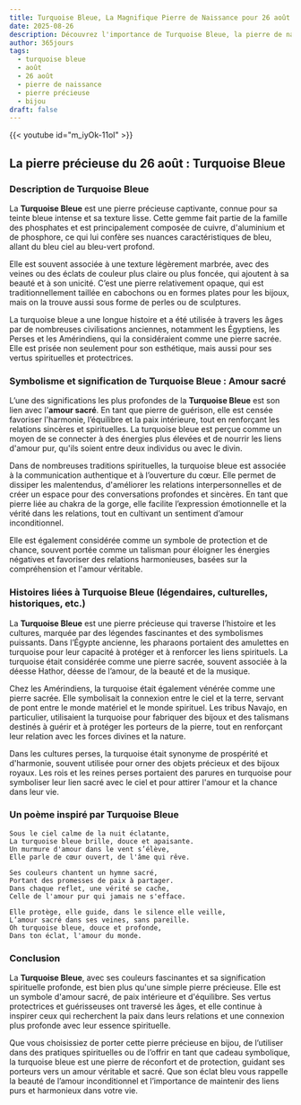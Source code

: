 ```yaml
---
title: Turquoise Bleue, La Magnifique Pierre de Naissance pour 26 août
date: 2025-08-26
description: Découvrez l'importance de Turquoise Bleue, la pierre de naissance du 26 août qui symbolise Amour sacré. Laissez sa beauté et sa signification illuminer votre journée.
author: 365jours
tags:
  - turquoise bleue
  - août
  - 26 août
  - pierre de naissance
  - pierre précieuse
  - bijou
draft: false
---
```


{{< youtube id="m_iyOk-11oI" >}}

## La pierre précieuse du 26 août : Turquoise Bleue

### Description de Turquoise Bleue

La **Turquoise Bleue** est une pierre précieuse captivante, connue pour sa teinte bleue intense et sa texture lisse. Cette gemme fait partie de la famille des phosphates et est principalement composée de cuivre, d'aluminium et de phosphore, ce qui lui confère ses nuances caractéristiques de bleu, allant du bleu ciel au bleu-vert profond.

Elle est souvent associée à une texture légèrement marbrée, avec des veines ou des éclats de couleur plus claire ou plus foncée, qui ajoutent à sa beauté et à son unicité. C’est une pierre relativement opaque, qui est traditionnellement taillée en cabochons ou en formes plates pour les bijoux, mais on la trouve aussi sous forme de perles ou de sculptures.

La turquoise bleue a une longue histoire et a été utilisée à travers les âges par de nombreuses civilisations anciennes, notamment les Égyptiens, les Perses et les Amérindiens, qui la considéraient comme une pierre sacrée. Elle est prisée non seulement pour son esthétique, mais aussi pour ses vertus spirituelles et protectrices.

### Symbolisme et signification de Turquoise Bleue : Amour sacré

L’une des significations les plus profondes de la **Turquoise Bleue** est son lien avec l'**amour sacré**. En tant que pierre de guérison, elle est censée favoriser l'harmonie, l’équilibre et la paix intérieure, tout en renforçant les relations sincères et spirituelles. La turquoise bleue est perçue comme un moyen de se connecter à des énergies plus élevées et de nourrir les liens d'amour pur, qu'ils soient entre deux individus ou avec le divin.

Dans de nombreuses traditions spirituelles, la turquoise bleue est associée à la communication authentique et à l’ouverture du cœur. Elle permet de dissiper les malentendus, d'améliorer les relations interpersonnelles et de créer un espace pour des conversations profondes et sincères. En tant que pierre liée au chakra de la gorge, elle facilite l’expression émotionnelle et la vérité dans les relations, tout en cultivant un sentiment d’amour inconditionnel.

Elle est également considérée comme un symbole de protection et de chance, souvent portée comme un talisman pour éloigner les énergies négatives et favoriser des relations harmonieuses, basées sur la compréhension et l'amour véritable.

### Histoires liées à Turquoise Bleue (légendaires, culturelles, historiques, etc.)

La **Turquoise Bleue** est une pierre précieuse qui traverse l’histoire et les cultures, marquée par des légendes fascinantes et des symbolismes puissants. Dans l’Égypte ancienne, les pharaons portaient des amulettes en turquoise pour leur capacité à protéger et à renforcer les liens spirituels. La turquoise était considérée comme une pierre sacrée, souvent associée à la déesse Hathor, déesse de l’amour, de la beauté et de la musique.

Chez les Amérindiens, la turquoise était également vénérée comme une pierre sacrée. Elle symbolisait la connexion entre le ciel et la terre, servant de pont entre le monde matériel et le monde spirituel. Les tribus Navajo, en particulier, utilisaient la turquoise pour fabriquer des bijoux et des talismans destinés à guérir et à protéger les porteurs de la pierre, tout en renforçant leur relation avec les forces divines et la nature.

Dans les cultures perses, la turquoise était synonyme de prospérité et d'harmonie, souvent utilisée pour orner des objets précieux et des bijoux royaux. Les rois et les reines perses portaient des parures en turquoise pour symboliser leur lien sacré avec le ciel et pour attirer l'amour et la chance dans leur vie.

### Un poème inspiré par Turquoise Bleue

	Sous le ciel calme de la nuit éclatante,  
	La turquoise bleue brille, douce et apaisante.  
	Un murmure d'amour dans le vent s’élève,  
	Elle parle de cœur ouvert, de l'âme qui rêve.
	
	Ses couleurs chantent un hymne sacré,  
	Portant des promesses de paix à partager.  
	Dans chaque reflet, une vérité se cache,  
	Celle de l'amour pur qui jamais ne s'efface.
	
	Elle protège, elle guide, dans le silence elle veille,  
	L’amour sacré dans ses veines, sans pareille.  
	Oh turquoise bleue, douce et profonde,  
	Dans ton éclat, l'amour du monde.

### Conclusion

La **Turquoise Bleue**, avec ses couleurs fascinantes et sa signification spirituelle profonde, est bien plus qu'une simple pierre précieuse. Elle est un symbole d'amour sacré, de paix intérieure et d'équilibre. Ses vertus protectrices et guérisseuses ont traversé les âges, et elle continue à inspirer ceux qui recherchent la paix dans leurs relations et une connexion plus profonde avec leur essence spirituelle.

Que vous choisissiez de porter cette pierre précieuse en bijou, de l’utiliser dans des pratiques spirituelles ou de l’offrir en tant que cadeau symbolique, la turquoise bleue est une pierre de réconfort et de protection, guidant ses porteurs vers un amour véritable et sacré. Que son éclat bleu vous rappelle la beauté de l’amour inconditionnel et l’importance de maintenir des liens purs et harmonieux dans votre vie.